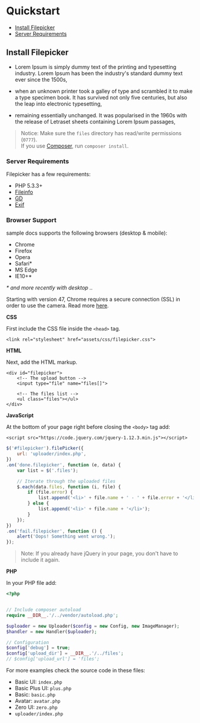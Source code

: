 # Quickstart


- [Install Filepicker](#install-sample)
- [Server Requirements](#server-sample-requirements)

## Install Filepicker

- Lorem Ipsum is simply dummy text of the printing and typesetting industry. Lorem Ipsum has been the industry's standard dummy text ever since the 1500s, 

- when an unknown printer took a galley of type and scrambled it to make a type specimen book. It has survived not only five centuries, but also the leap into electronic typesetting,

-  remaining essentially unchanged. It was popularised in the 1960s with the release of Letraset sheets containing Lorem Ipsum passages,

> Notice: Make sure the `files` directory has read/write permissions (`0777`). <br>
> If you use [Composer](https://getcomposer.org/), run `composer install`.

### Server Requirements

Filepicker has a few requirements:

- PHP 5.3.3+
- [Fileinfo](https://php.net/manual/ro/book.fileinfo.php)
- [GD](http://php.net/manual/en/book.image.php)
- [Exif](http://php.net/manual/en/book.exif.php) 

### Browser Support

sample docs supports the following browsers (desktop & mobile):

- Chrome
- Firefox
- Opera
- Safari*
- MS Edge
- IE10+*

_* and more recently with desktop .._ 

Starting with version 47, Chrome requires a secure connection (SSL) in order to use the camera. Read more [here](https://www.chromium.org/Home/chromium-security/deprecating-powerful-features-on-insecure-origins).

__CSS__

First include the CSS file inside the `<head>` tag. 

```markup
<link rel="stylesheet" href="assets/css/filepicker.css">
```

__HTML__

Next, add the HTML markup.

```markup
<div id="filepicker">
    <!-- The upload button -->
    <input type="file" name="files[]">
    
    <!-- The files list -->
    <ul class="files"></ul>
</div>
```

__JavaScript__

At the bottom of your page right before closing the `<body>` tag add:

```markup
<script src="https://code.jquery.com/jquery-1.12.3.min.js"></script>

```

```javascript
$('#filepicker').filePicker({
    url: 'uploader/index.php',
})
.on('done.filepicker', function (e, data) {
    var list = $('.files');

    // Iterate through the uploaded files
    $.each(data.files, function (i, file) {
        if (file.error) {
            list.append('<li>' + file.name + ' - ' + file.error + '</li>');
        } else {
            list.append('<li>' + file.name + '</li>');
        }
    });
})
.on('fail.filepicker', function () {
    alert('Oops! Something went wrong.');
});
```

> Note: If you already have jQuery in your page, you don't have to include it again.

__PHP__

In your PHP file add:

```php
<?php


// Include composer autoload
require __DIR__.'/../vendor/autoload.php';

$uploader = new Uploader($config = new Config, new ImageManager);
$handler = new Handler($uploader);

// Configuration
$config['debug'] = true;
$config['upload_dir'] = __DIR__.'/../files';
// $config['upload_url'] = 'files';
```

For more examples check the source code in these files: 

- Basic UI: `index.php` 
- Basic Plus UI: `plus.php`
- Basic: `basic.php`
- Avatar: `avatar.php`
- Zero UI: `zero.php`
- `uploader/index.php`